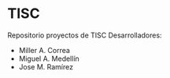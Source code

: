 # TISC
Repositorio proyectos de TISC
Desarrolladores:
- Miller A. Correa
- Miguel A. Medellín
- Jose M. Ramírez
